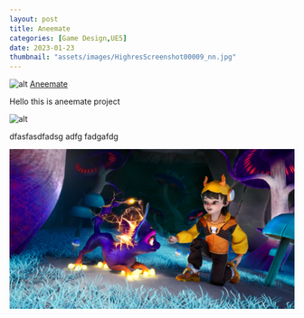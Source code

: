 ```yaml
---
layout: post
title: Aneemate
categories: [Game Design,UE5]
date: 2023-01-23
thumbnail: "assets/images/HighresScreenshot00009_nn.jpg"
---
```


![alt](https://github.com/Bibool/portfolio.github.io/blob/main/assets/ani_banner.png?raw=true)
[Aneemate](https://aneemate.com/)

Hello this is aneemate project

![alt](https://github.com/GalloSamuel/portfolio/blob/main/assets/images/HighresScreenshot_2023.09.05-17.57.37.png?raw=true)

dfasfasdfadsg adfg fadgafdg

![alt](https://github.com/GalloSamuel/portfolio/blob/main/assets/images/image.png?raw=true)
